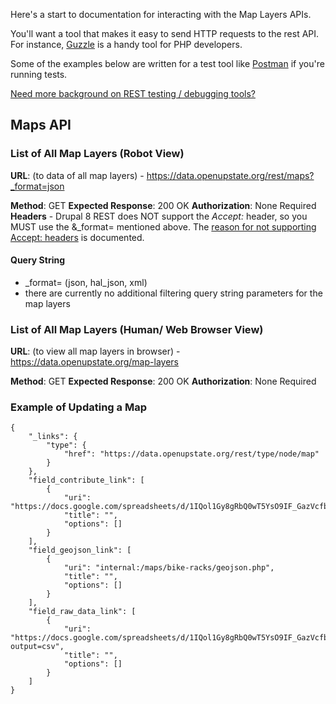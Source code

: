 Here's a start to documentation for interacting with the Map Layers APIs.

You'll want a tool that makes it easy to send HTTP requests to the rest API. For instance, [Guzzle](http://docs.guzzlephp.org/en/stable/) is a handy tool for PHP developers.

Some of the examples below are written for a test tool like [Postman](https://chrome.google.com/webstore/detail/postman/fhbjgbiflinjbdggehcddcbncdddomop?hl=en) if you're running tests.

[Need more background on REST testing / debugging tools?]([https://github.com/hackgvl/events-api/issues/15#issuecomment-74209821](https://github.com/hackgvl/OpenData/issues/15#issuecomment-74209821))

## Maps API

### List of All Map Layers (Robot View)

**URL**: (to data of all map layers) - https://data.openupstate.org/rest/maps?_format=json

**Method**: GET
**Expected Response**: 200 OK
**Authorization**: None Required
**Headers** - Drupal 8 REST does NOT support the _Accept:_ header, so you MUST use the &_format= mentioned above.  The [reason for not supporting Accept: headers](https://www.drupal.org/node/2501221) is documented. 

#### Query String

- _format= (json, hal_json, xml)
- there are currently no additional filtering query string parameters for the map layers

### List of All Map Layers (Human/ Web Browser View)

**URL**: (to view all map layers in browser) - https://data.openupstate.org/map-layers

**Method**: GET
**Expected Response**: 200 OK
**Authorization**: None Required


### Example of Updating a Map
```
{
    "_links": {
        "type": {
            "href": "https://data.openupstate.org/rest/type/node/map"
        }
    },
    "field_contribute_link": [
        {
            "uri": "https://docs.google.com/spreadsheets/d/1IQol1Gy8gRbQ0wT5YsO9IF_GazVcfbTx828zT9SvGwI/edit#gid=0",
            "title": "",
            "options": []
        }
    ],
    "field_geojson_link": [
        {
            "uri": "internal:/maps/bike-racks/geojson.php",
            "title": "",
            "options": []
        }
    ],
    "field_raw_data_link": [
        {
            "uri": "https://docs.google.com/spreadsheets/d/1IQol1Gy8gRbQ0wT5YsO9IF_GazVcfbTx828zT9SvGwI/pub?output=csv",
            "title": "",
            "options": []
        }
    ]
}
```
